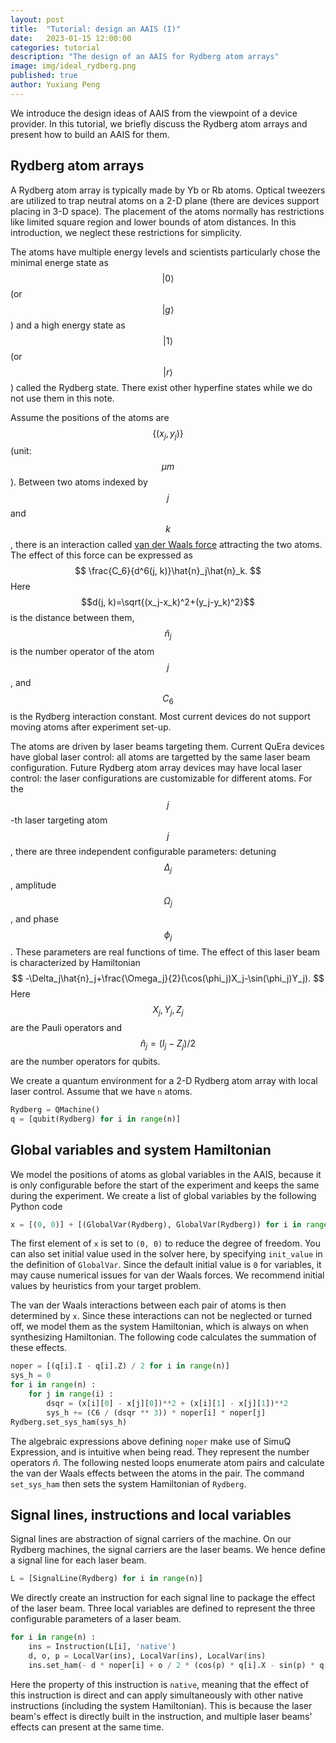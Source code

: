 ```yaml
---
layout: post
title:  "Tutorial: design an AAIS (I)"
date:   2023-01-15 12:00:00
categories: tutorial
description: "The design of an AAIS for Rydberg atom arrays"
image: img/ideal_rydberg.png
published: true
author: Yuxiang Peng
---
```


We introduce the design ideas of AAIS from the viewpoint of a device provider. In this tutorial, we briefly discuss the Rydberg atom arrays and present how to build an AAIS for them.


## Rydberg atom arrays

A Rydberg atom array is typically made by Yb or Rb atoms. Optical tweezers are utilized to trap neutral atoms on a 2-D plane (there are devices support placing in 3-D space). The placement of the atoms normally has restrictions like limited square region and lower bounds of atom distances. In this introduction, we neglect these restrictions for simplicity.

The atoms have multiple energy levels and scientists particularly chose the minimal energe state as $$\vert 0\rangle $$ (or $$\vert g\rangle$$) and a high energy state as $$\vert 1\rangle$$ (or $$\vert r\rangle$$) called the Rydberg state. There exist other hyperfine states while we do not use them in this note. 

Assume the positions of the atoms are $$\{(x_j, y_j)\}$$ (unit: $$\mu m$$). Between two atoms indexed by $$j$$ and $$k$$, there is an interaction called [van der Waals force](https://en.wikipedia.org/wiki/Van_der_Waals_force) attracting the two atoms. The effect of this force can be expressed as $$
\frac{C_6}{d^6(j, k)}\hat{n}_j\hat{n}_k.
$$ Here $$d(j, k)=\sqrt{(x_j-x_k)^2+(y_j-y_k)^2}$$ is the distance between them, $$\hat{n}_j$$ is the number operator of the atom $$j$$, and $$C_6$$  is the Rydberg interaction constant. Most current devices do not support moving atoms after experiment set-up.

The atoms are driven by laser beams targeting them. Current QuEra devices have global laser control: all atoms are targetted by the same laser beam configuration. Future Rydberg atom array devices may have local laser control: the laser configurations are customizable for different atoms. For the $$j$$-th laser targeting atom $$j$$, there are three independent configurable parameters: detuning $$\Delta_j$$, amplitude $$\Omega_j$$, and phase $$\phi_j$$. These parameters are real functions of time. The effect of this laser beam is characterized by Hamiltonian $$
-\Delta_j\hat{n}_j+\frac{\Omega_j}{2}(\cos(\phi_j)X_j-\sin(\phi_j)Y_j).
$$ Here $$X_j, Y_j, Z_j$$ are the Pauli operators and $$\hat{n}_j=(I_j-Z_j)/2$$ are the number operators for qubits.

We create a quantum environment for a 2-D Rydberg atom array with local laser control. Assume that we have `n` atoms.

```python
Rydberg = QMachine()
q = [qubit(Rydberg) for i in range(n)]
```


## Global variables and system Hamiltonian

We model the positions of atoms as global variables in the AAIS, because it is only configurable before the start of the experiment and keeps the same during the experiment. We create a list of global variables by the following Python code

```python
x = [(0, 0)] + [(GlobalVar(Rydberg), GlobalVar(Rydberg)) for i in range(1, n)]
```

The first element of `x` is set to `(0, 0)` to reduce the degree of freedom. You can also set initial value used in the solver here, by specifying `init_value` in the definition of `GlobalVar`. Since the default initial value is `0` for variables, it may cause numerical issues for van der Waals forces. We recommend initial values by heuristics from your target problem.

The van der Waals interactions between each pair of atoms is then determined by `x`. Since these interactions can not be neglected or turned off, we model them as the system Hamiltonian, which is always on when synthesizing Hamiltonian. The following code calculates the summation of these effects.

```python
noper = [(q[i].I - q[i].Z) / 2 for i in range(n)]
sys_h = 0
for i in range(n) :
    for j in range(i) :
        dsqr = (x[i][0] - x[j][0])**2 + (x[i][1] - x[j][1])**2
        sys_h += (C6 / (dsqr ** 3)) * noper[i] * noper[j]
Rydberg.set_sys_ham(sys_h)
```

The algebraic expressions above defining `noper` make use of SimuQ Expression, and is intuitive when being read. They represent the number operators $\hat{n}$. The following nested loops enumerate atom pairs and calculate the van der Waals effects between the atoms in the pair. The command `set_sys_ham` then sets the system Hamiltonian of `Rydberg`.


## Signal lines, instructions and local variables

Signal lines are abstraction of signal carriers of the machine. On our Rydberg machines, the signal carriers are the laser beams. We hence define a signal line for each laser beam.

```python
L = [SignalLine(Rydberg) for i in range(n)]
```

We directly create an instruction for each signal line to package the effect of the laser beam. Three local variables are defined to represent the three configurable parameters of a laser beam.

```python
for i in range(n) :
    ins = Instruction(L[i], 'native')
    d, o, p = LocalVar(ins), LocalVar(ins), LocalVar(ins)
    ins.set_ham(- d * noper[i] + o / 2 * (cos(p) * q[i].X - sin(p) * q[i].Y))
```

Here the property of this instruction is `native`, meaning that the effect of this instruction is direct and can apply simultaneously with other native instructions (including the system Hamiltonian). This is because the laser beam's effect is directly built in the instruction, and multiple laser beams' effects can present at the same time.